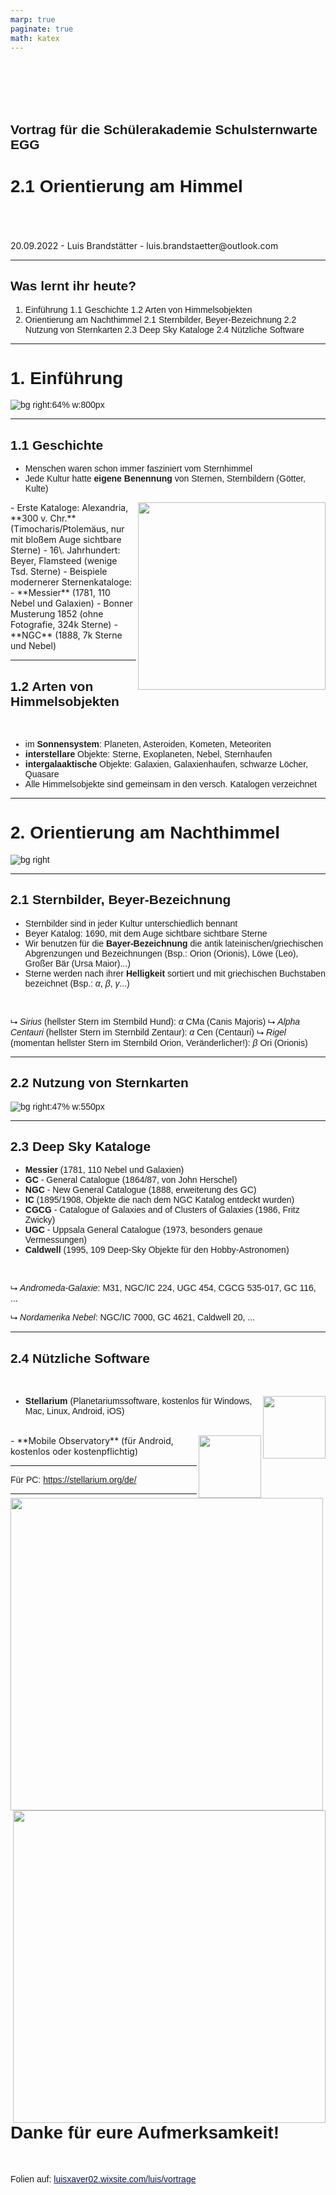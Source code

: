 ```yaml
---
marp: true
paginate: true
math: katex
---
```


<style>
    img[alt~="center"] {
        display: block;
  margin: 0 auto;
}
h1, h2, h3, h4, h5, h6, p, a, li {
    font-family: "Panton", sans-serif;
}
strong {
    font-weight: 600
}
</style>

</br>
</br>
</br>
</br>

## Vortrag für die Schülerakademie Schulsternwarte EGG
# 2.1 Orientierung am Himmel
</br>
</br>
</br>
20.09.2022 - Luis Brandstätter - luis.brandstaetter@outlook.com


---

## Was lernt ihr heute?

1. Einführung
    1.1 Geschichte
    1.2 Arten von Himmelsobjekten
2. Orientierung am Nachthimmel
    2.1 Sternbilder, Beyer-Bezeichnung
    2.2 Nutzung von Sternkarten
    2.3 Deep Sky Kataloge
    2.4 Nützliche Software

---

# 1. Einführung 

![bg right:64% w:800px](images/alte_sternkarte.jpg)

----

## 1.1 Geschichte 

- Menschen waren schon immer fasziniert vom Sternhimmel 
- Jede Kultur hatte **eigene Benennung** von Sternen, Sternbildern (Götter, Kulte)
<img align="right" width="300" src="images/tycho_brahe.jpg">
- Erste Kataloge: Alexandria, **300 v. Chr.** (Timocharis/Ptolemäus, nur mit bloßem Auge sichtbare Sterne)
- 16\. Jahrhundert: Beyer, Flamsteed (wenige Tsd. Sterne)
- Beispiele modernerer Sternenkataloge: 
    - **Messier** (1781, 110 Nebel und Galaxien)
    - Bonner Musterung 1852 (ohne Fotografie, 324k Sterne)
    - **NGC** (1888, 7k Sterne und Nebel) <!-- New General Catalogue of Nebulae and Clusters of Stars  -->


----

## 1.2 Arten von Himmelsobjekten

</br>

- im **Sonnensystem**: Planeten, Asteroiden, Kometen, Meteoriten
- **interstellare** Objekte: Sterne, Exoplaneten, Nebel, Sternhaufen
- **intergalaaktische** Objekte: Galaxien, Galaxienhaufen, schwarze Löcher, Quasare
- Alle Himmelsobjekte sind gemeinsam in den versch. Katalogen verzeichnet


----

# 2. Orientierung am Nachthimmel

![bg right](images/ursa_major_zodiac.png)

----

## 2.1 Sternbilder, Beyer-Bezeichnung


- Sternbilder sind in jeder Kultur unterschiedlich bennant
- Beyer Katalog: 1690, mit dem Auge sichtbare sichtbare Sterne
- Wir benutzen für die **Bayer-Bezeichnung** die antik lateinischen/griechischen Abgrenzungen und Bezeichnungen (Bsp.: Orion (Orionis), Löwe (Leo), Großer Bär (Ursa Maior)...)
- Sterne werden nach ihrer **Helligkeit** sortiert und mit griechischen Buchstaben bezeichnet (Bsp.: $\alpha$, $\beta$, $\gamma$...)

</br>

⮡ *Sirius* (hellster Stern im Sternbild Hund): $\alpha$ CMa (Canis Majoris)
⮡ *Alpha Centauri* (hellster Stern im Sternbild Zentaur): $\alpha$ Cen (Centauri)
⮡ *Rigel* (momentan hellster Stern im Sternbild Orion, Veränderlicher!): $\beta$ Ori (Orionis)


----

## 2.2 Nutzung von Sternkarten

![bg right:47% w:550px](images/sternkarte.jpg)

----

## 2.3 Deep Sky Kataloge

- **Messier** (1781, 110 Nebel und Galaxien)
- **GC** - General Catalogue (1864/87, von John Herschel)
- **NGC** - New General Catalogue (1888, erweiterung des GC)
- **IC** (1895/1908, Objekte die nach dem NGC Katalog entdeckt wurden)
- **CGCG** - Catalogue of Galaxies and of Clusters of Galaxies (1986, Fritz Zwicky)
- **UGC** - Uppsala General Catalogue (1973, besonders genaue Vermessungen)
- **Caldwell** (1995, 109 Deep-Sky Objekte für den Hobby-Astronomen)

</br>

⮡ *Andromeda-Galaxie*: M31, NGC/IC 224, UGC 454, CGCG 535-017, GC 116, ...

⮡ *Nordamerika Nebel*: NGC/IC 7000, GC 4621, Caldwell 20, ...

----

## 2.4 Nützliche Software

</br>

- <a href="https://play.google.com/store/apps/details?id=com.noctuasoftware.stellarium_free"><img align="right" width="100" src="images/stellarium.png"></a> **Stellarium** (Planetariumssoftware, kostenlos für Windows, Mac, Linux, Android, iOS) 
</br>
- <a href="https://play.google.com/store/apps/details?id=com.zima.mobileobservatoryfree&hl=de&gl=US"><img align="right" width="100" src="images/mobile_observatory.png"></a> **Mobile Observatory** (für Android, kostenlos oder kostenpflichtig)

----

<img align="left" width="500" src="images/qr_stellarium.png"> <img align="right" width="500" src="images/qr_mobs.png">

Für PC: <a style="color:#0b1552" href="https://stellarium.org/de/">https://stellarium.org/de/</a>


----

# Danke für eure Aufmerksamkeit!

</br>

Folien auf: <a style="color:#0b1552" href="https://luisxaver02.wixsite.com/luis/vortrage">luisxaver02.wixsite.com/luis/vortrage</a>